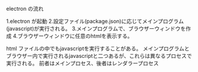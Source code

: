electron の流れ

1.electron が起動
2.設定ファイル(package.json)に応じてメインプログラム(javascript)が実行される。
3.メインプログラムで、ブラウザーウィンドウを作成
4.ブラウザーウィンドウに任意のhtmlを表示する。

html ファイルの中でもjavascriptを実行することがある。
メインプログラムとブラウザー内で実行されるjavascriptと二つあるが、これらは異なるプロセスで実行される。
前者はメインプロセス、後者はレンダラープロセス
